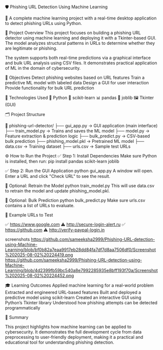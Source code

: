 🛡 Phishing URL Detection Using Machine Learning

🚀 A complete machine learning project with a real-time desktop application to detect phishing URLs using Python.
 

📌 Project Overview
This project focuses on building a phishing URL detector using machine learning and deploying it with a Tkinter-based GUI. The model analyzes structural patterns in URLs to determine whether they are legitimate or phishing.

The system supports both real-time predictions via a graphical interface and bulk URL analysis using CSV files. It demonstrates practical application of ML in the domain of cybersecurity.


🎯 Objectives
Detect phishing websites based on URL features
Train a predictive ML model with labeled data
Design a GUI for user interaction
Provide functionality for bulk URL prediction


🧠 Technologies Used
🐍 Python
🧪 scikit-learn
📊 pandas
💾 joblib
🖼 Tkinter (GUI)


🗂 Project Structure

📁 phishing-url-detector/
├── gui_app.py            → GUI application (main interface)
├── train_model.py        → Trains and saves the ML model
├── model.py              → Feature extraction & prediction logic
├── bulk_predict.py       → CSV-based bulk prediction
├── phishing_model.pkl    → Pretrained ML model
├── data.csv              → Training dataset
├── urls.csv              → Sample test URLs



⚙ How to Run the Project
✅ Step 1: Install Dependencies
Make sure Python is installed, then run:
pip install pandas scikit-learn joblib



✅ Step 2: Run the GUI Application
python gui_app.py
A window will open. Enter a URL and click "Check URL" to see the result.


🔁 Optional: Retrain the Model
python train_model.py
This will use data.csv to retrain the model and update phishing_model.pkl.


📂 Optional: Bulk Prediction
python bulk_predict.py
Make sure urls.csv contains a list of URLs to evaluate.


🔎 Example URLs to Test

✅ https://www.google.com
⚠ http://secure-login-alert.ru
✅ https://github.com
⚠ http://verify-paypal-login.in

screenshots
https://github.com/sameeksha2999/Phishing-URL-detection-using-Machine-Learning/blob/bf0b82a7eaa9917eb28dd84fa7df7d8aa7506df0/Screenshot%202025-08-02%20224419.png
https://github.com/sameeksha2999/Phishing-URL-detection-using-Machine-Learning/blob/4d2399fb59bc540a8e7992285935e8bff193f70a/Screenshot%202025-08-02%20224452.png


🎓 Learning Outcomes
Applied machine learning for a real-world problem
Extracted and engineered URL-based features
Built and deployed a predictive model using scikit-learn
Created an interactive GUI using Python’s Tkinter library
Understood how phishing attempts can be detected programmatically


📌 Summary

This project highlights how machine learning can be applied to cybersecurity. It demonstrates the full development cycle from data preprocessing to user-friendly deployment, making it a practical and educational tool for understanding phishing detection.
